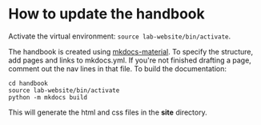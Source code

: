 # How to update the handbook

Activate the virtual environment: `source lab-website/bin/activate`. 

The handbook is created using [mkdocs-material](https://squidfunk.github.io/mkdocs-material/). To specify the structure, add pages and links to mkdocs.yml. If you're not finished drafting a page, comment out the nav lines in that file. To build the documentation:
```
cd handbook
source lab-website/bin/activate
python -m mkdocs build
```

This will generate the html and css files in the **site** directory.
